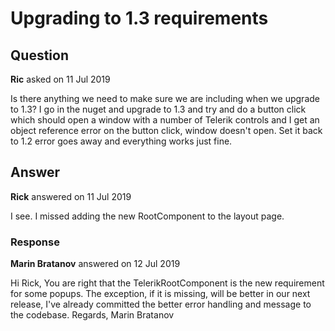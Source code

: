 # Upgrading to 1.3 requirements

## Question

**Ric** asked on 11 Jul 2019

Is there anything we need to make sure we are including when we upgrade to 1.3? I go in the nuget and upgrade to 1.3 and try and do a button click which should open a window with a number of Telerik controls and I get an object reference error on the button click, window doesn't open. Set it back to 1.2 error goes away and everything works just fine.

## Answer

**Rick** answered on 11 Jul 2019

I see. I missed adding the new RootComponent to the layout page.

### Response

**Marin Bratanov** answered on 12 Jul 2019

Hi Rick, You are right that the TelerikRootComponent is the new requirement for some popups. The exception, if it is missing, will be better in our next release, I've already committed the better error handling and message to the codebase. Regards, Marin Bratanov
